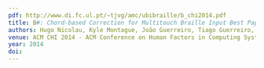 ```yaml
---
pdf: http://www.di.fc.ul.pt/~tjvg/amc/ubibraille/b_chi2014.pdf
title: B#: Chord-based Correction for Multitouch Braille Input Best Paper Award
authors: Hugo Nicolau, Kyle Montague, João Guerreiro, Tiago Guerreiro, Vicki HansonACM CHI 2014 - ACM Conference on Human Factors in Computing Systems, Toronto, Canada, April, 2014
venue: ACM CHI 2014 - ACM Conference on Human Factors in Computing Systems, Toronto, Canada, April, 2014
year: 2014
doi: 
---
```

